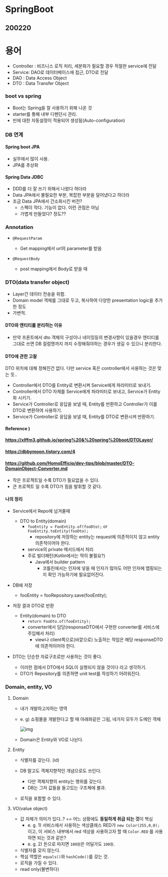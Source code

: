 # SpringBoot

## 200220

# 용어

* Controller : 비즈니스 로직 처리, 세분화가 필요할 경우 적절한 service에 전달
* Service: DAO로 데이터베이스에 접근, DTO로 전달
* DAO : Data Access Object
* DTO : Data Transfer Object



### boot vs spring

- Boot는 Spring을 잘 사용하기 위해 나온 것
- starter를 통해 내부 디펜던시 관리.
- 빈에 대한 자동설정이 적용되어 생성됨(Auto-configuration)



### DB 연계

#### Spring boot JPA

- 실무에서 많이 사용.
- JPA를 추상화

#### Spring Data JDBC

- DDD를 더 잘 쓰기 위해서 나왔다 하더라
- Data JPA에서 불필요한 부분, 복잡한 부분을 덜어냈다고 하더라
- 조금 Data JPA에서 간소화시킨 버전?
  - 스펙이 작다. 기능이 없다. 이런 관점은 아님
  - 가볍게 만들었다? 정도??



### Annotation

* `@RequestParam`
  * Get mapping에서 url의 parameter를 받음



* `@RequestBody`
  * post mapping에서 Body로 받을 때



### DTO(data transfer object)

* Layer간 데이터 전송을 위함.
* Domain model 객체를 그대로 두고, 복사하여 다양한 presentation logic을 추가한 정도
* 가변적.



#### DTO와 엔티티를 분리하는 이유

* 만약 프론트에서 dto 객체의 구성이나 네이밍등의 변경사항이 있을경우 엔티티를 그대로 쓰면 DB 컬럼명까지 까지 수정해줘야하는 경우가 생길 수 있으니 분리한다.



#### DTO에 관한 고찰

DTO 위치에 대해 정해진건 없다. 다만 service 혹은 controller에서 사용하는 것은 맞는 듯..

- Controller에서 DTO를 Entity로 변환시켜 Service에게 파라미터로 보내기.
- Controller에서 DTO 자체를 Service에게 파라미터로 보내고, Service가 Entity화 시키기.
- Service가 Controller로 응답을 보낼 때, Entity를 반환하고 Controller가 이를 DTO로 변환하여 사용하기.
- Service가 Controller로 응답을 보낼 때, Entity를 DTO로 변환시켜 반환하기.

#### Reference )

#### https://xlffm3.github.io/spring%20&%20spring%20boot/DTOLayer/

#### https://dbbymoon.tistory.com/4

#### https://github.com/HomoEfficio/dev-tips/blob/master/DTO-DomainObject-Converter.md



* 작은 프로젝트일 수록 DTO가 필요없을 수 있다.
* 큰 프로젝트 일 수록 DTO가 힘을 발휘할 것 같다.



#### 나의 정리

* Service에서 Repo에 넘겨줄때
  * DTO to Entity(domain)
    * `fooEntity = FooEntity.of(fooDto);`  or `FooEntity.toEntity(fooDto);`
      * repository에 저장하는 entity는 request에 의존적이지 않고 entity 의존적이어야 한다.
    * service의 private 메서드에서 처리
    * 주로 빌더패턴(Kotlin에서는 딱히 불필요?)
      * Java에서 builder pattern
        * 코틀린에서는 인자에 넣을 때 인자가 많아도 어떤 인자에 맵핑되는지 확인 가능하기에 필요없어진다.



* DB에 저장
  * fooEntity = fooRepository.save(fooEntity);



* 저장 결과 DTO로 반환
  * Entity(domain) to DTO
    * `return FooDto.of(fooEntity);`
    * converter에서 담당(responseDTO에서 구현한 converter를 서비스에 주입해서 처리)
      * view나 client쪽으로(바깥으로) 노출하는 작업은 해당 responseDTO에 의존적이어야 한다.



* DTO는 단순한 자료구조로만 사용하는 것이 좋다.
  * 이러한 점에서 DTO에서 SQL이 실행되지 않을 것이다 라고 생각하기.
  * DTO가 Repository를 의존하면 unit test를 작성하기 어려워진다.



### Domain, entity, VO

1. Domain

   * 내가 개발하고자하는 영역

   * e. g) 쇼핑몰을 개발한다고 할 때 아래와같은 그림, 네가지 모두가 도메인 객체 

     ![img](https://t1.daumcdn.net/cfile/tistory/2573BF335976884611)

   * Domain은 Entity와 VO로 나뉜다.

2. Entity

   * 식별자를 갖는다. (id)

   * DB 말고도 객체지향적인 개념으로도 쓰인다.

     * 다만 객체지향의 entity는 행위를 갖는다.
     * DB는 그저 값들을 들고있는 구조체에 불과.

   * 로직을 포함할 수 있다.

     

3. VO(value object)

   * 값 자체가 의미가 있다..? == 어느 상황에도 **동일하게 취급 되는 것**이 핵심
     * e. g. 1) 서비스에서 사용하는 색상클래스 RED가 `new Color(255,0,0);` 이고, 이 서비스 내부에서 red 색상을 사용하고자 할 때 `Color.RED` 를 사용하면 되는 것과 같은?
     * e. g. 2) 돈으로 따지면 `100원`은 어딜가도 `100원`. 
   * 식별자를 갖지 않는다.
   * 핵심 역할은 `equals()`와 `hashCode()`를 갖는 것.
   * 로직을 가질 수 있다.
   * read only(불변하다)

